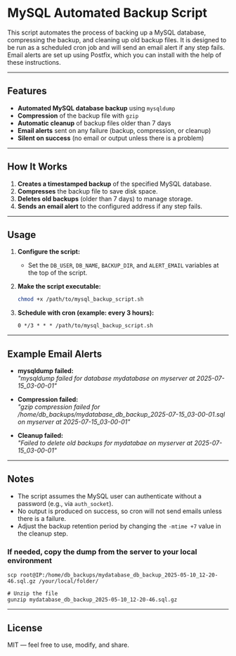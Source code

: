 # MySQL Automated Backup Script

This script automates the process of backing up a MySQL database, compressing the backup, and cleaning up old backup files. It is designed to be run as a scheduled cron job and will send an email alert if any step fails. Email alerts are set up using Postfix, which you can install with the help of these instructions.

---

## Features

- **Automated MySQL database backup** using `mysqldump`
- **Compression** of the backup file with `gzip`
- **Automatic cleanup** of backup files older than 7 days
- **Email alerts** sent on any failure (backup, compression, or cleanup)
- **Silent on success** (no email or output unless there is a problem)

---

## How It Works

1. **Creates a timestamped backup** of the specified MySQL database.
2. **Compresses** the backup file to save disk space.
3. **Deletes old backups** (older than 7 days) to manage storage.
4. **Sends an email alert** to the configured address if any step fails.

---

## Usage

1. **Configure the script:**
   - Set the `DB_USER`, `DB_NAME`, `BACKUP_DIR`, and `ALERT_EMAIL` variables at the top of the script.

2. **Make the script executable:**
   ```bash
   chmod +x /path/to/mysql_backup_script.sh
   ```

3. **Schedule with cron (example: every 3 hours):**
   ```cron
   0 */3 * * * /path/to/mysql_backup_script.sh
   ```

---

## Example Email Alerts

- **mysqldump failed:**  
  _"mysqldump failed for database mydatabase on myserver at 2025-07-15_03-00-01"_

- **Compression failed:**  
  _"gzip compression failed for /home/db_backups/mydatabase_db_backup_2025-07-15_03-00-01.sql on myserver at 2025-07-15_03-00-01"_

- **Cleanup failed:**  
  _"Failed to delete old backups for mydatabae on myserver at 2025-07-15_03-00-01"_

---

## Notes

- The script assumes the MySQL user can authenticate without a password (e.g., via `auth_socket`).
- No output is produced on success, so cron will not send emails unless there is a failure.
- Adjust the backup retention period by changing the `-mtime +7` value in the cleanup step.

### If needed, copy the dump from the server to your local environment
```
scp root@IP:/home/db_backups/mydatabase_db_backup_2025-05-10_12-20-46.sql.gz /your/local/folder/

# Unzip the file
gunzip mydatabase_db_backup_2025-05-10_12-20-46.sql.gz
```

---

## License

MIT — feel free to use, modify, and share. 